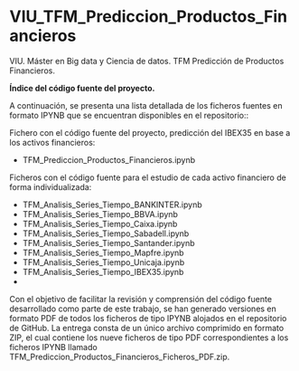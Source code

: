 # VIU_TFM_Prediccion_Productos_Financieros
VIU. Máster en Big data y Ciencia de datos. TFM Predicción de Productos Financieros.

**Índice del código fuente del proyecto.**

A continuación, se presenta una lista detallada de los ficheros fuentes en formato IPYNB que se encuentran disponibles en el repositorio::

Fichero con el código fuente del proyecto, predicción del IBEX35 en base a los activos financieros:

- TFM_Prediccion_Productos_Financieros.ipynb

Ficheros con el código fuente para el estudio de cada activo financiero de forma individualizada: 

- TFM_Analisis_Series_Tiempo_BANKINTER.ipynb
- TFM_Analisis_Series_Tiempo_BBVA.ipynb
- TFM_Analisis_Series_Tiempo_Caixa.ipynb
- TFM_Analisis_Series_Tiempo_Sabadell.ipynb
- TFM_Analisis_Series_Tiempo_Santander.ipynb
- TFM_Analisis_Series_Tiempo_Mapfre.ipynb
- TFM_Analisis_Series_Tiempo_Unicaja.ipynb
- TFM_Analisis_Series_Tiempo_IBEX35.ipynb
- 
Con el objetivo de facilitar la revisión y comprensión del código fuente desarrollado como parte de este trabajo, se han generado versiones en formato PDF de todos los ficheros de tipo IPYNB alojados en el repositorio de GitHub. La entrega consta de un único archivo comprimido en formato ZIP, el cual contiene los nueve ficheros de tipo PDF correspondientes a los ficheros IPYNB llamado TFM_Prediccion_Productos_Financieros_Ficheros_PDF.zip.  


